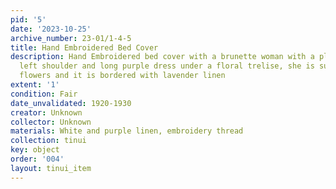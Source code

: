 ```yaml
---
pid: '5'
date: '2023-10-25'
archive_number: 23-01/1-4-5
title: Hand Embroidered Bed Cover
description: Hand Embroidered bed cover with a brunette woman with a plait on her
  left shoulder and long purple dress under a floral trelise, she is surrounded by
  flowers and it is bordered with lavender linen
extent: '1'
condition: Fair
date_unvalidated: 1920-1930
creator: Unknown
collector: Unknown
materials: White and purple linen, embroidery thread
collection: tinui
key: object
order: '004'
layout: tinui_item
---
```

